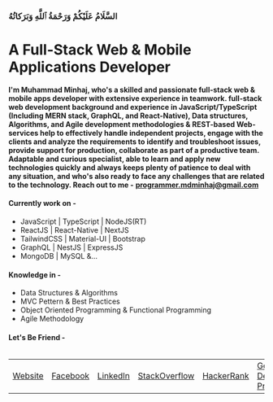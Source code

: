 <h3 align="left">
 السَّلَامُ عَلَيْكُمْ وَرَحْمَةُ ٱللَّهِ وَبَرَكاتُهُ
</h3>

# A Full-Stack Web & Mobile Applications Developer

**I'm Muhammad Minhaj, who's a skilled and passionate full-stack web & mobile apps developer with extensive experience in teamwork. full-stack web development background and experience in JavaScript/TypeScript (Including MERN stack, GraphQL, and React-Native), Data structures, Algorithms, and Agile development methodologies & REST-based Web-services help to effectively handle independent projects, engage with the clients and analyze the requirements to identify and troubleshoot issues, provide support for production, collaborate as part of a productive team. Adaptable and curious specialist, able to learn and apply new technologies quickly and always keeps plenty of patience to deal with any situation, and who's also ready to face any challenges that are related to the technology. Reach out to me -**
**programmer.mdminhaj@gmail.com**

#### Currently work on -

- JavaScript | TypeScript | NodeJS(RT)
- ReactJS | React-Native | NextJS
- TailwindCSS | Material-UI | Bootstrap
- GraphQL | NestJS | ExpressJS
- MongoDB | MySQL &...

#### Knowledge in -

- Data Structures & Algorithms
- MVC Pettern & Best Practices
- Object Oriented Programming & Functional Programming
- Agile Methodology


#### Let's Be Friend -

<table align="left">
  <tr>
    <td>
      <div>
        <a href="https://muhammadminhaj.github.io" target="_blank">Website</a>
      </div>
    </td>
    <td>
      <div>
        <a href="https://www.facebook.com/MuhammadMinhaj2" target="_blank"
          >Facebook</a
        >
      </div>
    </td>
    <td>
      <div>
        <a href="https://www.linkedin.com/in/Muhammad-Minhaj" target="_blank"
          >LinkedIn</a
        >
      </div>
    </td>
    <td>
      <div>
        <a
          href="https://stackoverflow.com/users/13464821/muhammad-minhaj"
          target="_blank"
          >StackOverflow</a
        >
      </div>
    </td>
     <td>
      <div>
        <a
          href="https://www.hackerrank.com/MuhammadMinhaj"
          target="_blank"
          >HackerRank</a
        >
      </div>
    </td>
    <td>
      <div>
        <a href="https://g.dev/MuhammadMinhaj" target="_blank"
          >Google Developer Profile</a
        >
      </div>
    </td>
  </tr>
</table>

<!-- <br/>
<br/>
<h3 align="center">
  اللہ حافظ
  <br />
  Thanks & Regards
</h3> -->

<!--
**MuhammadMinhaj/MuhammadMinhaj** is a ✨ _special_ ✨ repository because its `README.md` (this file) appears on your GitHub profile.

Here are some ideas to get you started:

- 🔭 I’m currently working on ...
- 🌱 I’m currently learning ...
- 👯 I’m looking to collaborate on ...
- 🤔 I’m looking for help with ...
- 💬 Ask me about ...
- 📫 How to reach me: ...
- 😄 Pronouns: ...
- ⚡ Fun fact: ...
  -->
